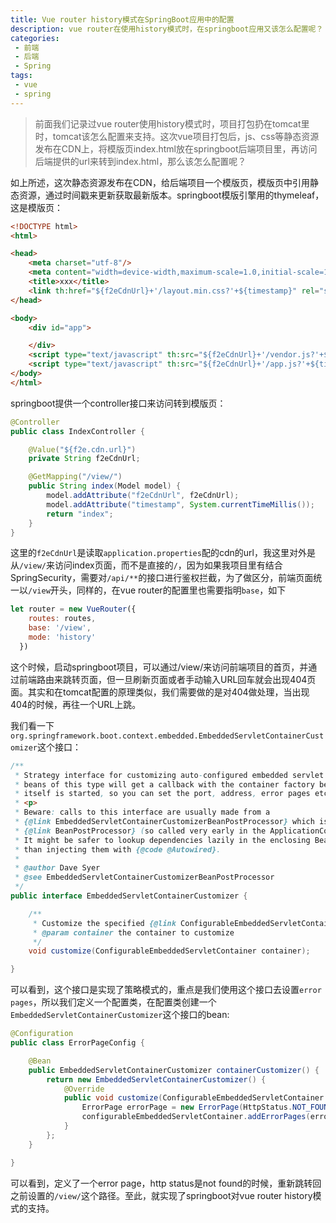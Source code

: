 ```yaml
---
title: Vue router history模式在SpringBoot应用中的配置
description: vue router在使用history模式时，在springboot应用又该怎么配置呢？
categories:
 - 前端
 - 后端
 - Spring
tags:
 - vue
 - spring
---
```


> 前面我们记录过vue router使用history模式时，项目打包扔在tomcat里时，tomcat该怎么配置来支持。这次vue项目打包后，js、css等静态资源发布在CDN上，将模版页index.html放在springboot后端项目里，再访问后端提供的url来转到index.html，那么该怎么配置呢？

如上所述，这次静态资源发布在CDN，给后端项目一个模版页，模版页中引用静态资源，通过时间戳来更新获取最新版本。springboot模版引擎用的thymeleaf，这是模版页：

```html
<!DOCTYPE html>
<html>

<head>
    <meta charset="utf-8"/>
    <meta content="width=device-width,maximum-scale=1.0,initial-scale=1.0,minimum-scale=1.0,user-scalable=yes,shrink-to-fit=no" name="viewport"/>
    <title>xxx</title>
    <link th:href="${f2eCdnUrl}+'/layout.min.css?'+${timestamp}" rel="stylesheet"/>
</head>

<body>
    <div id="app">

    </div>
    <script type="text/javascript" th:src="${f2eCdnUrl}+'/vendor.js?'+${timestamp}"></script>
	<script type="text/javascript" th:src="${f2eCdnUrl}+'/app.js?'+${timestamp}"></script>
</body>
</html>

```

springboot提供一个controller接口来访问转到模版页：

```java
@Controller
public class IndexController {

    @Value("${f2e.cdn.url}")
    private String f2eCdnUrl;

    @GetMapping("/view/")
    public String index(Model model) {
        model.addAttribute("f2eCdnUrl", f2eCdnUrl);
        model.addAttribute("timestamp", System.currentTimeMillis());
        return "index";
    }
}
```

这里的`f2eCdnUrl`是读取`application.properties`配的cdn的url，我这里对外是从`/view/`来访问index页面，而不是直接的`/`，因为如果我项目里有结合SpringSecurity，需要对`/api/**`的接口进行鉴权拦截，为了做区分，前端页面统一以`/view`开头，同样的，在vue router的配置里也需要指明`base`，如下

```js
let router = new VueRouter({
    routes: routes,
    base: '/view',
    mode: 'history'
  })
```

这个时候，启动springboot项目，可以通过/view/来访问前端项目的首页，并通过前端路由来跳转页面，但一旦刷新页面或者手动输入URL回车就会出现404页面。其实和在tomcat配置的原理类似，我们需要做的是对404做处理，当出现404的时候，再往一个URL上跳。

我们看一下`org.springframework.boot.context.embedded.EmbeddedServletContainerCustomizer`这个接口：

```java
/**
 * Strategy interface for customizing auto-configured embedded servlet containers. Any
 * beans of this type will get a callback with the container factory before the container
 * itself is started, so you can set the port, address, error pages etc.
 * <p>
 * Beware: calls to this interface are usually made from a
 * {@link EmbeddedServletContainerCustomizerBeanPostProcessor} which is a
 * {@link BeanPostProcessor} (so called very early in the ApplicationContext lifecycle).
 * It might be safer to lookup dependencies lazily in the enclosing BeanFactory rather
 * than injecting them with {@code @Autowired}.
 *
 * @author Dave Syer
 * @see EmbeddedServletContainerCustomizerBeanPostProcessor
 */
public interface EmbeddedServletContainerCustomizer {

	/**
	 * Customize the specified {@link ConfigurableEmbeddedServletContainer}.
	 * @param container the container to customize
	 */
	void customize(ConfigurableEmbeddedServletContainer container);

}
```

可以看到，这个接口是实现了策略模式的，重点是我们使用这个接口去设置`error pages`，所以我们定义一个配置类，在配置类创建一个`EmbeddedServletContainerCustomizer`这个接口的bean:

```java
@Configuration
public class ErrorPageConfig {

    @Bean
    public EmbeddedServletContainerCustomizer containerCustomizer() {
        return new EmbeddedServletContainerCustomizer() {
            @Override
            public void customize(ConfigurableEmbeddedServletContainer configurableEmbeddedServletContainer) {
                ErrorPage errorPage = new ErrorPage(HttpStatus.NOT_FOUND, "/view/");
                configurableEmbeddedServletContainer.addErrorPages(errorPage);
            }
        };
    }

}
```

可以看到，定义了一个error page，http status是not found的时候，重新跳转回之前设置的`/view/`这个路径。至此，就实现了springboot对vue router history模式的支持。